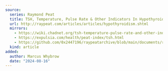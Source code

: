 ```yaml
---
source:
  series: Raymond Peat
  title: TSH, Temperature, Pulse Rate & Other Indicators In Hypothyroidism
  url: http://raypeat.com/articles/articles/hypothyroidism.shtml
  mirrors:
    - https://wiki.chadnet.org/tsh-temperature-pulse-rate-and-other-indicators-in-hypothyroidism
    - https://expulsia.com/health/peat-index/tsh.html
    - https://github.com/0x2447196/raypeatarchive/blob/main/documents/raypeat.com/hypothyroidism.md
  kind: article 
added:
  author: Marcus Whybrow
  date: "2024-08-16"
---
```

